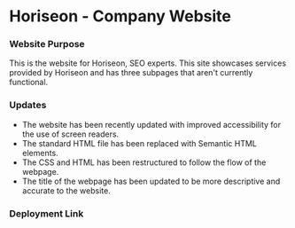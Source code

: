 # Horiseon - Company Website

### Website Purpose
This is the website for Horiseon, SEO experts. This site showcases services provided by Horiseon and has three subpages that aren't currently functional.

### Updates
- The website has been recently updated with improved accessibility for the use of screen readers.
- The standard HTML file has been replaced with Semantic HTML elements. 
- The CSS and HTML has been restructured to follow the flow of the webpage. 
- The title of the webpage has been updated to be more descriptive and accurate to the website. 

### Deployment Link
